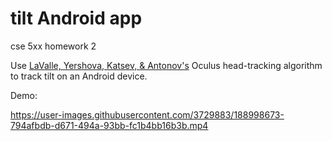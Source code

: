 # tilt Android app
cse 5xx homework 2

Use [LaValle, Yershova, Katsev, & Antonov's](https://msl.cs.illinois.edu/~lavalle/papers/LavYerKatAnt14.pdf) Oculus head-tracking algorithm to track tilt on an Android device.

Demo:

https://user-images.githubusercontent.com/3729883/188998673-794afbdb-d671-494a-93bb-fc1b4bb16b3b.mp4
